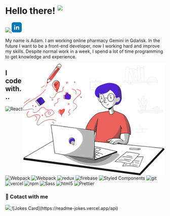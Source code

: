 <h1> Hello there! <img src="https://cdn.joypixels.com/products/previews/O6D7BMG8R2DMMNC4LLZH/3166_IlZBq7MYilwdaqfqnmEcTNOuppcpi2c6.gif" align="top" width="40"></h1>
  <a href="">
  <img src="https://github.com/adcichowski/adcichowski/blob/main/pictures/discord.svg"  width="30">
  </a>
  <a href="">
  <img src="https://github.com/adcichowski/adcichowski/blob/main/pictures/linkedin.svg" width="32.5">
  </a>
<p>
My name is Adam. I am working online pharmacy Gemini in Gdańsk. In the future I want to be a front-end developer, now I working hard and improve my skills. Despite normal work in a week, I spend a lot of time programming to get knowledge and experience.</p>
  <img src="https://github.com/adcichowski/adcichowski/blob/main/blogging.svg" align='right' width="450">
<h2>I code with...</h2>
<p>
  <img alt="React" src="https://img.shields.io/badge/-React-45b8d8?style=flat-square&logo=react&logoColor=white" />
  <img alt="Webpack" src="https://img.shields.io/badge/-Webpack-8DD6F9?style=flat-square&logo=webpack&logoColor=white" />
  <img alt="Webpack" src="https://img.shields.io/badge/-CSS3-1572B6?style=flat-square&logo=css3" />
  <img alt="redux" src="https://img.shields.io/badge/-Redux-764ABC?style=flat-square&logo=redux&logoColor=white" />
  <img alt="firebase" src="https://img.shields.io/badge/-Firebase-FFCB2B?style=flat-square&logo=firebase&logoColor=white"/>
  <img alt="Styled Components" src="https://img.shields.io/badge/-Styled_Components-db7092?style=flat-square&logo=styled-components&logoColor=white" />
  <img alt="git" src="https://img.shields.io/badge/-Git-F05032?style=flat-square&logo=git&logoColor=white" />
  <img alt="vercel" src="https://img.shields.io/badge/-Vercel-000000?style=flat-square&logo=vercel" />
  <img alt="npm" src="https://img.shields.io/badge/-NPM-CB3837?style=flat-square&logo=npm&logoColor=white" />
  <img alt="Sass" src="https://img.shields.io/badge/-Sass-CC6699?style=flat-square&logo=sass&logoColor=white" />
  <img alt="html5" src="https://img.shields.io/badge/-HTML5-E34F26?style=flat-square&logo=html5&logoColor=white" />
  <img alt="Prettier" src="https://img.shields.io/badge/-Prettier-F7B93E?style=flat-square&logo=prettier&logoColor=white" />
</p>
<h3>📧 Cotact with me</h3>
  <a align="center" href="https://github-readme-stats.vercel.app/api?username=adcichowski">
  <img  src="https://github-readme-stats.vercel.app/api/top-langs/?username=adcichowski&layout=compact" />
</a>
![Jokes Card](https://readme-jokes.vercel.app/api)
  </div>



